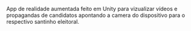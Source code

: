 App de realidade aumentada feito em Unity para vizualizar vídeos e propagandas de candidatos apontando a camera do dispositivo para o respectivo santinho eleitoral.

